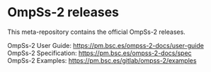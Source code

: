 # OmpSs-2 releases

This meta-repository contains the official OmpSs-2 releases.

OmpSs-2 User Guide: https://pm.bsc.es/ompss-2-docs/user-guide  
OmpSs-2 Specification: https://pm.bsc.es/ompss-2-docs/spec  
OmpSs-2 Examples: https://pm.bsc.es/gitlab/ompss-2/examples  
